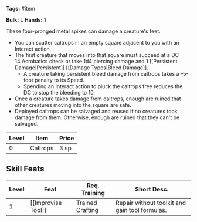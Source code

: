 **Tags:** #item

**Bulk:** L
**Hands:** 1

These four-pronged metal spikes can damage a creature's feet. 

- You can scatter caltrops in an empty square adjacent to you with an Interact action.
- The first creature that moves into that square must succeed at a DC 14 Acrobatics check or take 1d4 piercing damage and 1 [[Persistent Damage|Persistent]] [[Damage Types|Bleed Damage]]. 
	- A creature taking persistent bleed damage from caltrops takes a –5-foot penalty to its Speed.
	- Spending an Interact action to pluck the caltrops free reduces the DC to stop the bleeding to 10.
- Once a creature takes damage from caltrops, enough are ruined that other creatures moving into the square are safe.
- Deployed caltrops can be salvaged and reused if no creatures took damage from them. Otherwise, enough are ruined that they can't be salvaged.

| **Level** | **Item** | **Price** |
| --------- | -------- | --------- |
| 0         | Caltrops | 3 sp      |

## Skill Feats

| Level | Feat               | Req. Training    | Short Desc.                                    |
| ----- | ------------------ | ---------------- | ---------------------------------------------- |
| 1     | [[Improvise Tool]] | Trained Crafting | Repair without toolkit and gain tool formulas. |


